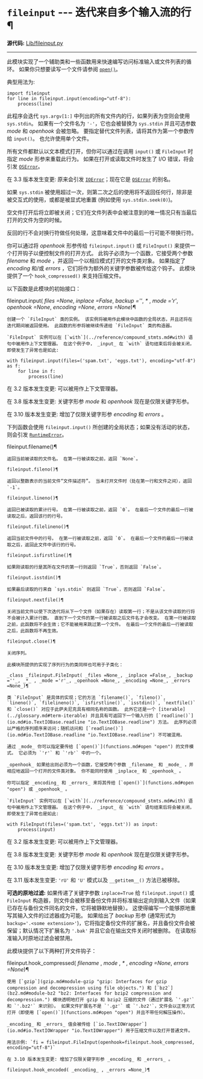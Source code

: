 # `fileinput` \--- 迭代来自多个输入流的行¶

**源代码:** [Lib/fileinput.py](https://github.com/python/cpython/tree/3.12/Lib/fileinput.py)

* * *

此模块实现了一个辅助类和一些函数用来快速编写访问标准输入或文件列表的循环。 如果你只想要读写一个文件请参阅 [`open()`](functions.md#open "open")。

典型用法为:

    
    
~~~
import fileinput
for line in fileinput.input(encoding="utf-8"):
    process(line)
~~~

此程序会迭代 `sys.argv[1:]` 中列出的所有文件内的行，如果列表为空则会使用 `sys.stdin`。 如果有一个文件名为 `'-'`，它也会被替换为 `sys.stdin` 并且可选参数 _mode_ 和 _openhook_ 会被忽略。 要指定替代文件列表，请将其作为第一个参数传给 `input()`。 也允许使用单个文件。

所有文件都默认以文本模式打开，但你可以通过在调用 `input()` 或 `FileInput` 时指定 _mode_ 形参来重载此行为。 如果在打开或读取文件时发生了 I/O 错误，将会引发 [`OSError`](3.标准库/exceptions.md#OSError "OSError")。

在 3.3 版本发生变更: 原来会引发 [`IOError`](3.标准库/exceptions.md#IOError "IOError")；现在它是 [`OSError`](3.标准库/exceptions.md#OSError "OSError") 的别名。

如果 `sys.stdin` 被使用超过一次，则第二次之后的使用将不返回任何行，除非是被交互式的使用，或都是被显式地重置 (例如使用 `sys.stdin.seek(0)`)。

空文件打开后将立即被关闭；它们在文件列表中会被注意到的唯一情况只有当最后打开的文件为空的时候。

反回的行不会对换行符做任何处理，这意味着文件中的最后一行可能不带换行符。

你可以通过将 _openhook_ 形参传给 `fileinput.input()` 或 `FileInput()` 来提供一个打开钩子以便控制文件的打开方式。 此钩子必须为一个函数，它接受两个参数 _filename_ 和 _mode_ ，并返回一个以相应模式打开的文件类对象。 如果指定了 _encoding_ 和/或 _errors_ ，它们将作为额外的关键字参数被传给这个钩子。 此模块提供了一个 `hook_compressed()` 来支持压缩文件。

以下函数是此模块的初始接口：

fileinput.input( _files =None_, _inplace =False_, _backup =''_, _*_ , _mode ='r'_, _openhook =None_, _encoding =None_, _errors =None_)¶

    

~~~
创建一个 `FileInput` 类的实例。 该实例将被用作此模块中函数的全局状态，并且还将在迭代期间被返回使用。 此函数的形参将被继续传递给 `FileInput` 类的构造器。

`FileInput` 实例可以在 [`with`](../reference/compound_stmts.md#with) 语句中被用作上下文管理器。 在这个例子中， _input_ 在 `with` 语句结束后将会被关闭，即使发生了异常也是如此:
~~~
    
    
~~~
with fileinput.input(files=('spam.txt', 'eggs.txt'), encoding="utf-8") as f:
    for line in f:
        process(line)
~~~

在 3.2 版本发生变更: 可以被用作上下文管理器。

在 3.8 版本发生变更: 关键字形参 _mode_ 和 _openhook_ 现在是仅限关键字形参。

在 3.10 版本发生变更: 增加了仅限关键字形参 _encoding_ 和 _errors_ 。

下列函数会使用 `fileinput.input()` 所创建的全局状态；如果没有活动的状态，则会引发 [`RuntimeError`](3.标准库/exceptions.md#RuntimeError "RuntimeError")。

fileinput.filename()¶

    

~~~
返回当前被读取的文件名。 在第一行被读取之前，返回 `None`。

fileinput.fileno()¶
~~~
    

~~~
返回以整数表示的当前文件“文件描述符”。 当未打开文件时（处在第一行和文件之间），返回 `-1`。

fileinput.lineno()¶
~~~
    

~~~
返回已被读取的累计行号。 在第一行被读取之前，返回 `0`。 在最后一个文件的最后一行被读取之后，返回该行的行号。

fileinput.filelineno()¶
~~~
    

~~~
返回当前文件中的行号。 在第一行被读取之前，返回 `0`。 在最后一个文件的最后一行被读取之后，返回此文件中该行的行号。

fileinput.isfirstline()¶
~~~
    

~~~
如果刚读取的行是其所在文件的第一行则返回 `True`，否则返回 `False`。

fileinput.isstdin()¶
~~~
    

~~~
如果最后读取的行来自 `sys.stdin` 则返回 `True`，否则返回 `False`。

fileinput.nextfile()¶
~~~
    

~~~
关闭当前文件以使下次迭代将从下一个文件（如果存在）读取第一行；不是从该文件读取的行将不会被计入累计行数。 直到下一个文件的第一行被读取之后文件名才会改变。 在第一行被读取之前，此函数将不会生效；它不能被用来跳过第一个文件。 在最后一个文件的最后一行被读取之后，此函数将不再生效。

fileinput.close()¶
~~~
    

~~~
关闭序列。

此模块所提供的实现了序列行为的类同样也可用于子类化：

_class _fileinput.FileInput( _files =None_, _inplace =False_, _backup =''_, _*_ , _mode ='r'_, _openhook =None_, _encoding =None_, _errors =None_)¶
~~~
    

~~~
类 `FileInput` 是具体的实现；它的方法 `filename()`, `fileno()`, `lineno()`, `filelineno()`, `isfirstline()`, `isstdin()`, `nextfile()` 和 `close()` 对应于此萨夫尼克具有相同名称的函数。 此外它还是一个 [iterable](../glossary.md#term-iterable) 并且具有可返回下一个输入行的 [`readline()`](io.md#io.TextIOBase.readline "io.TextIOBase.readline") 方法。 此序列必须以严格的序列顺序来访问；随机访问和 [`readline()`](io.md#io.TextIOBase.readline "io.TextIOBase.readline") 不可被混用。

通过 _mode_ 你可以指定要传给 [`open()`](functions.md#open "open") 的文件模式。 它必须为 `'r'` 和 `'rb'` 中的一个。

_openhook_ 如果给出则必须为一个函数，它接受两个参数 _filename_ 和 _mode_ ，并相应地返回一个打开的文件类对象。 你不能同时使用 _inplace_ 和 _openhook_ 。

你可以指定 _encoding_ 和 _errors_ 来将其传给 [`open()`](functions.md#open "open") 或 _openhook_ 。

`FileInput` 实例可以在 [`with`](../reference/compound_stmts.md#with) 语句中被用作上下文管理器。 在这个例子中， _input_ 在 `with` 语句结束后将会被关闭，即使发生了异常也是如此:
~~~
    
    
~~~
with FileInput(files=('spam.txt', 'eggs.txt')) as input:
    process(input)
~~~

在 3.2 版本发生变更: 可以被用作上下文管理器。

在 3.8 版本发生变更: 关键字形参 _mode_ 和 _openhook_ 现在是仅限关键字形参。

在 3.10 版本发生变更: 增加了仅限关键字形参 _encoding_ 和 _errors_ 。

在 3.11 版本发生变更: `'rU'` 和 `'U'` 模式以及 `__getitem__()` 方法已被移除。

**可选的原地过滤:** 如果传递了关键字参数 `inplace=True` 给 `fileinput.input()` 或 `FileInput` 构造器，则文件会被移至备份文件并将标准输出定向到输入文件（如果已存在与备份文件同名的文件，它将被静默地替换）。 这使得编写一个能够原地重写其输入文件的过滤器成为可能。 如果给出了 _backup_ 形参 (通常形式为 `backup='.<some extension>'`)，它将指定备份文件的扩展名，并且备份文件会被保留；默认情况下扩展名为 `'.bak'` 并且它会在输出文件关闭时被删除。 在读取标准输入时原地过滤会被禁用。

此模块提供了以下两种打开文件钩子：

fileinput.hook_compressed( _filename_ , _mode_ , _*_ , _encoding =None_, _errors =None_)¶

    

~~~
使用 [`gzip`](gzip.md#module-gzip "gzip: Interfaces for gzip compression and decompression using file objects.") 和 [`bz2`](bz2.md#module-bz2 "bz2: Interfaces for bzip2 compression and decompression.") 模块透明地打开 gzip 和 bzip2 压缩的文件（通过扩展名 `'.gz'` 和 `'.bz2'` 来识别）。 如果文件扩展名不是 `'.gz'` 或 `'.bz2'`，文件会以正常方式打开（即使用 [`open()`](functions.md#open "open") 并且不带任何解压操作）。

_encoding_ 和 _errors_ 值会被传给 [`io.TextIOWrapper`](io.md#io.TextIOWrapper "io.TextIOWrapper") 用于压缩文件以及打开普通文件。

用法示例: `fi = fileinput.FileInput(openhook=fileinput.hook_compressed, encoding="utf-8")`

在 3.10 版本发生变更: 增加了仅限关键字形参 _encoding_ 和 _errors_ 。

fileinput.hook_encoded( _encoding_ , _errors =None_)¶
~~~
    

~~~
